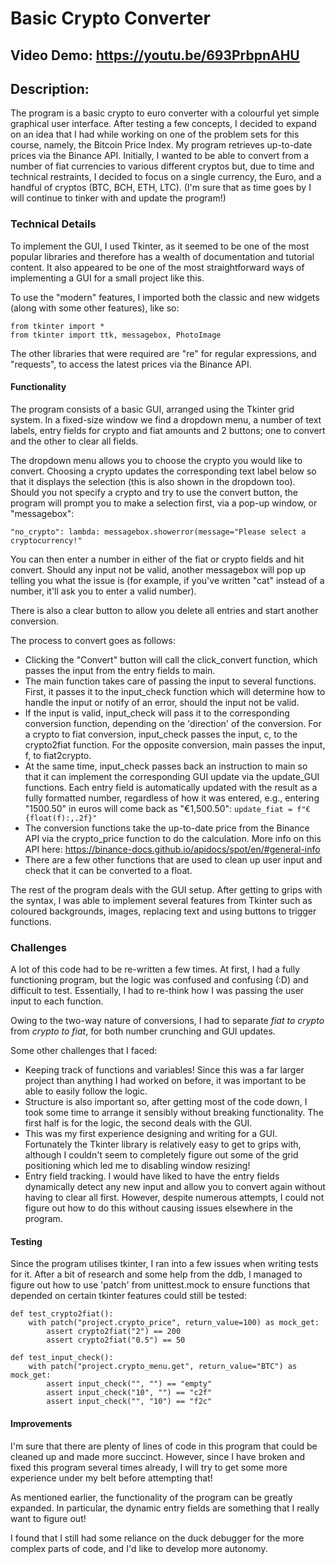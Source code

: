 # Basic Crypto Converter
## Video Demo: https://youtu.be/693PrbpnAHU
## Description:
The program is a basic crypto to euro converter with a colourful yet simple graphical user interface. After testing a few concepts, I decided to expand on an idea that I had while working on one of the problem sets for this course, namely, the Bitcoin Price Index. My program retrieves up-to-date prices via the Binance API. Initially, I wanted to be able to convert from a number of fiat currencies to various different cryptos but, due to time and technical restraints, I decided to focus on a single currency, the Euro, and a handful of cryptos (BTC, BCH, ETH, LTC). (I'm sure that as time goes by I will continue to tinker with and update the program!)

### Technical Details
To implement the GUI, I used Tkinter, as it seemed to be one of the most popular libraries and therefore has a wealth of documentation and tutorial content. It also appeared to be one of the most straightforward ways of implementing a GUI for a small project like this.

To use the "modern" features, I imported both the classic and new widgets (along with some other features), like so:
```
from tkinter import *
from tkinter import ttk, messagebox, PhotoImage
```
The other libraries that were required are "re" for regular expressions, and "requests", to access the latest prices via the Binance API.

#### Functionality
The program consists of a basic GUI, arranged using the Tkinter grid system. In a fixed-size window we find a dropdown menu, a number of text labels, entry fields for crypto and fiat amounts and 2 buttons; one to convert and the other to clear all fields.

The dropdown menu allows you to choose the crypto you would like to convert. Choosing a crypto updates the corresponding text label below so that it displays the selection (this is also shown in the dropdown too). Should you not specify a crypto and try to use the convert button, the program will prompt you to make a selection first, via a pop-up window, or "messagebox":

`"no_crypto": lambda: messagebox.showerror(message="Please select a cryptocurrency!"`

You can then enter a number in either of the fiat or crypto fields and hit convert.
Should any input not be valid, another messagebox will pop up telling you what the issue is (for example, if you've written "cat" instead of a number, it'll ask you to enter a valid number).

There is also a clear button to allow you delete all entries and start another conversion.

The process to convert goes as follows:

- Clicking the "Convert" button will call the click_convert function, which passes the input from the entry fields to main.
- The main function takes care of passing the input to several functions. First, it passes it to the input_check function which will determine how to handle the input or notify of an error, should the input not be valid.
- If the input is valid, input_check will pass it to the corresponding conversion function, depending on the 'direction' of the conversion. For a crypto to fiat conversion, input_check passes the input, c, to the crypto2fiat function. For the opposite conversion, main passes the input, f, to fiat2crypto.
- At the same time, input_check passes back an instruction to main so that it can implement the corresponding GUI update via the update_GUI functions. Each entry field is automatically updated with the result as a fully formatted number, regardless of how it was entered, e.g., entering "1500.50" in euros will come back as "€1,500.50":
`update_fiat = f"€{float(f):,.2f}"`
- The conversion functions take the up-to-date price from the Binance API via the crypto_price function to do the calculation. More info on this API here: https://binance-docs.github.io/apidocs/spot/en/#general-info
- There are a few other functions that are used to clean up user input and check that it can be converted to a float.

The rest of the program deals with the GUI setup. After getting to grips with the syntax, I was able to implement several features from Tkinter such as coloured backgrounds, images, replacing text and using buttons to trigger functions.

### Challenges
A lot of this code had to be re-written a few times. At first, I had a fully functioning program, but the logic was confused and confusing (:D) and difficult to test. Essentially, I had to re-think how I was passing the user input to each function.

Owing to the two-way nature of conversions, I had to separate *fiat to crypto* from *crypto to fiat*, for both number crunching and GUI updates.

Some other challenges that I faced:
- Keeping track of functions and variables! Since this was a far larger project than anything I had worked on before, it was important to be able to easily follow the logic.
- Structure is also important so, after getting most of the code down, I took some time to arrange it sensibly without breaking functionality. The first half is for the logic, the second deals with the GUI.
- This was my first experience designing and writing for a GUI. Fortunately the Tkinter library is relatively easy to get to grips with, although I couldn't seem to completely figure out some of the grid positioning which led me to disabling window resizing!
- Entry field tracking. I would have liked to have the entry fields dynamically detect any new input and allow you to convert again without having to clear all first. However, despite numerous attempts, I could not figure out how to do this without causing issues elsewhere in the program.

#### Testing
Since the program utilises tkinter, I ran into a few issues when writing tests for it. After a bit of research and some help from the ddb, I managed to figure out how to use 'patch' from unittest.mock to ensure functions that depended on certain tkinter features could still be tested:
```
def test_crypto2fiat():
    with patch("project.crypto_price", return_value=100) as mock_get:
        assert crypto2fiat("2") == 200
        assert crypto2fiat("0.5") == 50
```
```
def test_input_check():
    with patch("project.crypto_menu.get", return_value="BTC") as mock_get:
        assert input_check("", "") == "empty"
        assert input_check("10", "") == "c2f"
        assert input_check("", "10") == "f2c"
```

#### Improvements
I'm sure that there are plenty of lines of code in this program that could be cleaned up and made more succinct. However, since I have broken and fixed this program several times already, I will try to get some more experience under my belt before attempting that!

As mentioned earlier, the functionality of the program can be greatly expanded. In particular, the dynamic entry fields are something that I really want to figure out!

I found that I still had some reliance on the duck debugger for the more complex parts of code, and I'd like to develop more autonomy.